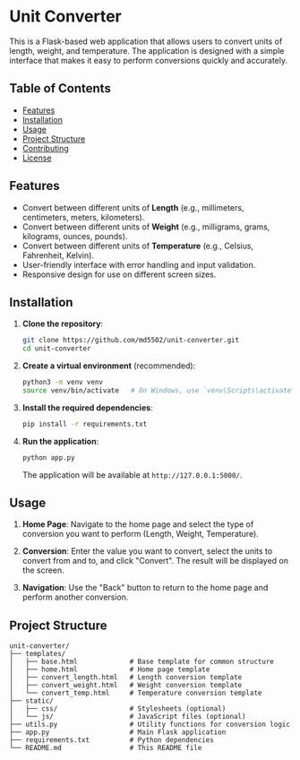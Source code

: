 # Unit Converter

This is a Flask-based web application that allows users to convert units of length, weight, and temperature. The application is designed with a simple interface that makes it easy to perform conversions quickly and accurately.

## Table of Contents

- [Features](#features)
- [Installation](#installation)
- [Usage](#usage)
- [Project Structure](#project-structure)
- [Contributing](#contributing)
- [License](#license)

## Features

- Convert between different units of **Length** (e.g., millimeters, centimeters, meters, kilometers).
- Convert between different units of **Weight** (e.g., milligrams, grams, kilograms, ounces, pounds).
- Convert between different units of **Temperature** (e.g., Celsius, Fahrenheit, Kelvin).
- User-friendly interface with error handling and input validation.
- Responsive design for use on different screen sizes.

## Installation

1. **Clone the repository**:

    ```bash
    git clone https://github.com/md5502/unit-converter.git
    cd unit-converter
    ```

2. **Create a virtual environment** (recommended):

    ```bash
    python3 -m venv venv
    source venv/bin/activate   # On Windows, use `venv\Scripts\activate`
    ```

3. **Install the required dependencies**:

    ```bash
    pip install -r requirements.txt
    ```

4. **Run the application**:

    ```bash
    python app.py
    ```

    The application will be available at `http://127.0.0.1:5000/`.

## Usage

1. **Home Page**: Navigate to the home page and select the type of conversion you want to perform (Length, Weight, Temperature).

2. **Conversion**: Enter the value you want to convert, select the units to convert from and to, and click "Convert". The result will be displayed on the screen.

3. **Navigation**: Use the "Back" button to return to the home page and perform another conversion.

## Project Structure

```plaintext
unit-converter/
├── templates/
│   ├── base.html             # Base template for common structure
│   ├── home.html             # Home page template
│   ├── convert_length.html   # Length conversion template
│   ├── convert_weight.html   # Weight conversion template
│   └── convert_temp.html     # Temperature conversion template
├── static/
│   ├── css/                  # Stylesheets (optional)
│   └── js/                   # JavaScript files (optional)
├── utils.py                  # Utility functions for conversion logic
├── app.py                    # Main Flask application
├── requirements.txt          # Python dependencies
└── README.md                 # This README file
